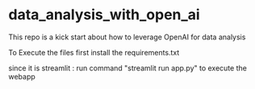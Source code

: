 # data_analysis_with_open_ai
This repo is a kick start about how to leverage OpenAI for data analysis

To Execute the files first install the requirements.txt

since it is streamlit :
run command "streamlit run app.py" to execute the webapp
